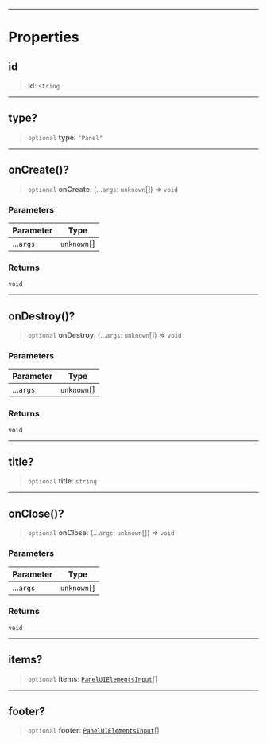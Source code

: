 ***

# Properties

## id

> **id**: `string`

***

## type?

> `optional` **type**: `"Panel"`

***

## onCreate()?

> `optional` **onCreate**: (...`args`: `unknown`\[]) => `void`

### Parameters

| Parameter | Type         |
| --------- | ------------ |
| ...`args` | `unknown`\[] |

### Returns

`void`

***

## onDestroy()?

> `optional` **onDestroy**: (...`args`: `unknown`\[]) => `void`

### Parameters

| Parameter | Type         |
| --------- | ------------ |
| ...`args` | `unknown`\[] |

### Returns

`void`

***

## title?

> `optional` **title**: `string`

***

## onClose()?

> `optional` **onClose**: (...`args`: `unknown`\[]) => `void`

### Parameters

| Parameter | Type         |
| --------- | ------------ |
| ...`args` | `unknown`\[] |

### Returns

`void`

***

## items?

> `optional` **items**: [`PanelUIElementsInput`](PanelUIElementsInput.md)\[]

***

## footer?

> `optional` **footer**: [`PanelUIElementsInput`](PanelUIElementsInput.md)\[]
